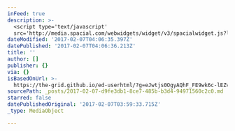 ```yaml
---
inFeed: true
description: >-
  <script type='text/javascript'
  src='http://media.spacial.com/webwidgets/widget/v3/spacialwidget.js?lib=5&his=5&queue=5&hours=24&art=true&themeType=defined&theme=dark&showBuyButton=always'></script>
dateModified: '2017-02-07T04:06:35.397Z'
datePublished: '2017-02-07T04:06:36.213Z'
title: ''
author: []
publisher: {}
via: {}
isBasedOnUrl: >-
  https://the-grid.github.io/ed-userhtml/?g=eJwtjs0OgyAQhF_FE9wk6c-lEZv4DH2BFbYFq0LZRevbV0MvM5kvk8k0ZJKPXPEWUUvGL6sBFihUVpSMlo453pSa0HqoKYLxMNYmTGrFfvX2hUyquFrO6l8ooB7oPvpeX4XztOsnY8YjhZxIny4CEmtOGQU7nPBxvLD49DPaQrSF9BbkwtrlrcvMYdb7OGwk20aVm-0P_INIeA
sourcePath: _posts/2017-02-07-d9fe3db1-8ce7-485b-b3d4-94971560c2c0.md
starred: false
datePublishedOriginal: '2017-02-07T03:59:33.715Z'
_type: MediaObject

---
```

<script type='text/javascript' src='http://media.spacial.com/webwidgets/widget/v3/spacialwidget.js?lib=5&his=5&queue=5&hours=24&art=true&themeType=defined&theme=dark&showBuyButton=always'\></script\>

<iframe src="https://the-grid.github.io/ed-userhtml/?g=eJwtjs0OgyAQhF_FE9wk6c-lEZv4DH2BFbYFq0LZRevbV0MvM5kvk8k0ZJKPXPEWUUvGL6sBFihUVpSMlo453pSa0HqoKYLxMNYmTGrFfvX2hUyquFrO6l8ooB7oPvpeX4XztOsnY8YjhZxIny4CEmtOGQU7nPBxvLD49DPaQrSF9BbkwtrlrcvMYdb7OGwk20aVm-0P_INIeA" height="244" style=""></iframe>